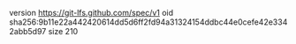 version https://git-lfs.github.com/spec/v1
oid sha256:9b11e22a442420614dd5d6ff2fd94a31324154ddbc44e0cefe42e3342abb5d97
size 210
